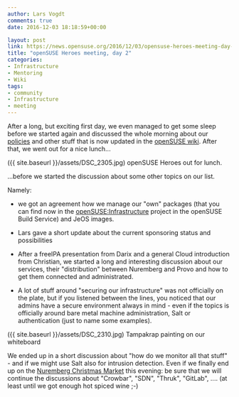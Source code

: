 ```yaml
---
author: Lars Vogdt
comments: true
date: 2016-12-03 18:18:59+00:00

layout: post
link: https://news.opensuse.org/2016/12/03/opensuse-heroes-meeting-day-2/
title: "openSUSE Heroes meeting, day 2"
categories:
- Infrastructure
- Mentoring
- Wiki
tags:
- community
- Infrastructure
- meeting
---
```

After a long, but exciting first day, we even managed to get some sleep before we started again and discussed the whole morning about our [policies](https://en.opensuse.org/openSUSE:Infrastructure_policy) and other stuff that is now updated in the [openSUSE wiki](https://en.opensuse.org/openSUSE:Heroes). After that, we went out for a nice lunch...

({{ site.baseurl }}/assets/DSC_2305.jpg) openSUSE Heroes out for lunch.

...before we started the discussion about some other topics on our list.

<!-- more -->

Namely:



 	
  * we got an agreement how we manage our "own" packages (that you can find now in the [openSUSE:Infrastructure](https://build.opensuse.org/project/show/openSUSE:infrastructure) project in the openSUSE Build Service) and JeOS images.

 	
  * Lars gave a short update about the current sponsoring status and possibilities

 	
  * After a freeIPA presentation from Darix and a general Cloud introduction from Christian, we started a long and interesting discussion about our services, their "distribution" between Nuremberg and Provo and how to get them connected and administrated.

 	
  * A lot of stuff around "securing our infrastructure" was not officially on the plate, but if you listened between the lines, you noticed that our admins have a secure environment always in mind - even if the topics is officially around bare metal machine administration, Salt or authentication (just to name some examples).

({{ site.baseurl }}/assets/DSC_2310.jpg) Tampakrap painting on our whiteboard

We ended up in a short discussion about "how do we monitor all that stuff" - and if we might use Salt also for intrusion detection. Even if we finally end up on the [Nuremberg Christmas Market](http://www.christkindlesmarkt.de/en/) this evening: be sure that we will continue the discussions about "Crowbar", "SDN", "Thruk", "GitLab", .... (at least until we got enough hot spiced wine ;-)

		
